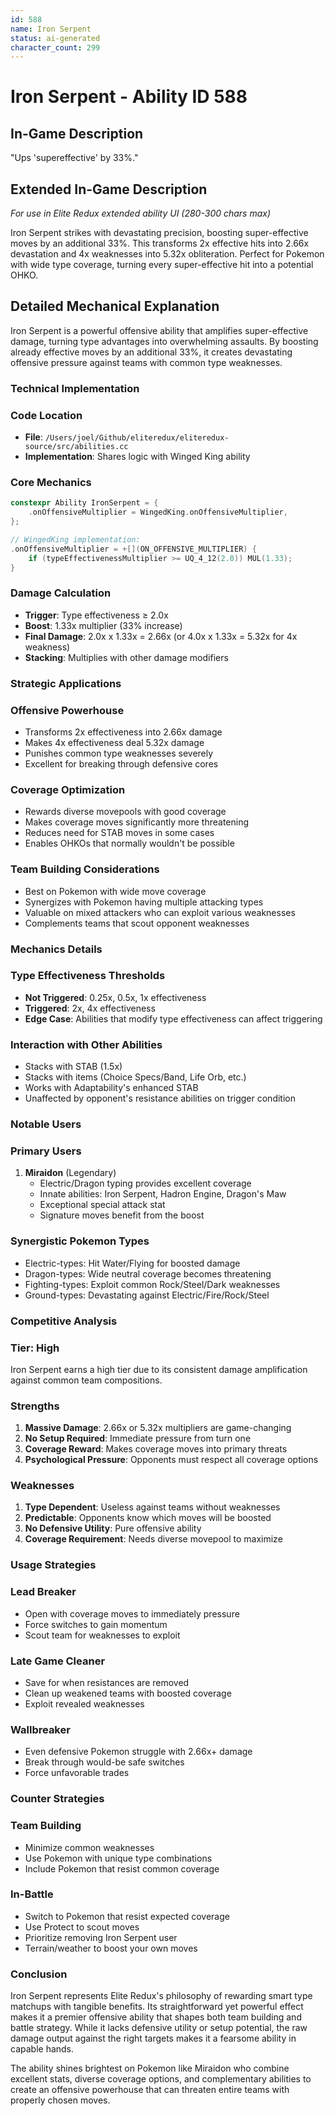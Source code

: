 ```yaml
---
id: 588
name: Iron Serpent
status: ai-generated
character_count: 299
---
```


# Iron Serpent - Ability ID 588

## In-Game Description
"Ups 'supereffective' by 33%."

## Extended In-Game Description
*For use in Elite Redux extended ability UI (280-300 chars max)*

Iron Serpent strikes with devastating precision, boosting super-effective moves by an additional 33%. This transforms 2x effective hits into 2.66x devastation and 4x weaknesses into 5.32x obliteration. Perfect for Pokemon with wide type coverage, turning every super-effective hit into a potential OHKO.

## Detailed Mechanical Explanation

Iron Serpent is a powerful offensive ability that amplifies super-effective damage, turning type advantages into overwhelming assaults. By boosting already effective moves by an additional 33%, it creates devastating offensive pressure against teams with common type weaknesses.

### Technical Implementation

### Code Location
- **File**: `/Users/joel/Github/eliteredux/eliteredux-source/src/abilities.cc`
- **Implementation**: Shares logic with Winged King ability

### Core Mechanics
```cpp
constexpr Ability IronSerpent = {
    .onOffensiveMultiplier = WingedKing.onOffensiveMultiplier,
};

// WingedKing implementation:
.onOffensiveMultiplier = +[](ON_OFFENSIVE_MULTIPLIER) {
    if (typeEffectivenessMultiplier >= UQ_4_12(2.0)) MUL(1.33);
}
```

### Damage Calculation
- **Trigger**: Type effectiveness ≥ 2.0x
- **Boost**: 1.33x multiplier (33% increase)
- **Final Damage**: 2.0x x 1.33x = 2.66x (or 4.0x x 1.33x = 5.32x for 4x weakness)
- **Stacking**: Multiplies with other damage modifiers

### Strategic Applications

### Offensive Powerhouse
- Transforms 2x effectiveness into 2.66x damage
- Makes 4x effectiveness deal 5.32x damage
- Punishes common type weaknesses severely
- Excellent for breaking through defensive cores

### Coverage Optimization
- Rewards diverse movepools with good coverage
- Makes coverage moves significantly more threatening
- Reduces need for STAB moves in some cases
- Enables OHKOs that normally wouldn't be possible

### Team Building Considerations
- Best on Pokemon with wide move coverage
- Synergizes with Pokemon having multiple attacking types
- Valuable on mixed attackers who can exploit various weaknesses
- Complements teams that scout opponent weaknesses

### Mechanics Details

### Type Effectiveness Thresholds
- **Not Triggered**: 0.25x, 0.5x, 1x effectiveness
- **Triggered**: 2x, 4x effectiveness
- **Edge Case**: Abilities that modify type effectiveness can affect triggering

### Interaction with Other Abilities
- Stacks with STAB (1.5x)
- Stacks with items (Choice Specs/Band, Life Orb, etc.)
- Works with Adaptability's enhanced STAB
- Unaffected by opponent's resistance abilities on trigger condition

### Notable Users

### Primary Users
1. **Miraidon** (Legendary)
   - Electric/Dragon typing provides excellent coverage
   - Innate abilities: Iron Serpent, Hadron Engine, Dragon's Maw
   - Exceptional special attack stat
   - Signature moves benefit from the boost

### Synergistic Pokemon Types
- Electric-types: Hit Water/Flying for boosted damage
- Dragon-types: Wide neutral coverage becomes threatening
- Fighting-types: Exploit common Rock/Steel/Dark weaknesses
- Ground-types: Devastating against Electric/Fire/Rock/Steel

### Competitive Analysis

### Tier: High
Iron Serpent earns a high tier due to its consistent damage amplification against common team compositions.

### Strengths
1. **Massive Damage**: 2.66x or 5.32x multipliers are game-changing
2. **No Setup Required**: Immediate pressure from turn one
3. **Coverage Reward**: Makes coverage moves into primary threats
4. **Psychological Pressure**: Opponents must respect all coverage options

### Weaknesses
1. **Type Dependent**: Useless against teams without weaknesses
2. **Predictable**: Opponents know which moves will be boosted
3. **No Defensive Utility**: Pure offensive ability
4. **Coverage Requirement**: Needs diverse movepool to maximize

### Usage Strategies

### Lead Breaker
- Open with coverage moves to immediately pressure
- Force switches to gain momentum
- Scout team for weaknesses to exploit

### Late Game Cleaner
- Save for when resistances are removed
- Clean up weakened teams with boosted coverage
- Exploit revealed weaknesses

### Wallbreaker
- Even defensive Pokemon struggle with 2.66x+ damage
- Break through would-be safe switches
- Force unfavorable trades

### Counter Strategies

### Team Building
- Minimize common weaknesses
- Use Pokemon with unique type combinations
- Include Pokemon that resist common coverage

### In-Battle
- Switch to Pokemon that resist expected coverage
- Use Protect to scout moves
- Prioritize removing Iron Serpent user
- Terrain/weather to boost your own moves

### Conclusion

Iron Serpent represents Elite Redux's philosophy of rewarding smart type matchups with tangible benefits. Its straightforward yet powerful effect makes it a premier offensive ability that shapes both team building and battle strategy. While it lacks defensive utility or setup potential, the raw damage output against the right targets makes it a fearsome ability in capable hands.

The ability shines brightest on Pokemon like Miraidon who combine excellent stats, diverse coverage options, and complementary abilities to create an offensive powerhouse that can threaten entire teams with properly chosen moves.